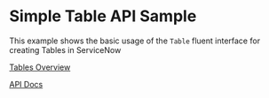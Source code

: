 # Simple Table API Sample

This example shows the basic usage of the `Table` fluent interface for creating Tables in ServiceNow

[Tables Overview](https://developer.servicenow.com/dev.do#!/learn/learning-plans/xanadu/new_to_servicenow/app_store_learnv2_buildneedit_xanadu_tables)

[API Docs](https://docs.servicenow.com/csh?topicname=table-api-now-ts.html&version=latest)
